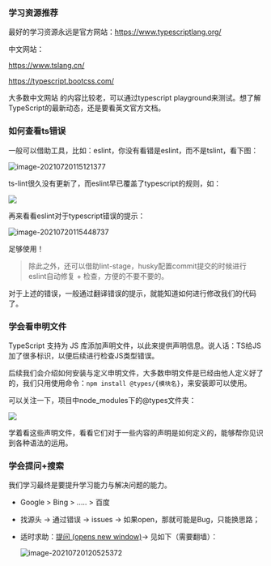 
### 学习资源推荐

最好的学习资源永远是官方网站：https://www.typescriptlang.org/

中文网站：

https://www.tslang.cn/

https://typescript.bootcss.com/

大多数中文网站 的内容比较老，可以通过typescript playground来测试。想了解TypeScript的最新动态，还是要看英文官方文档。

### 如何查看ts错误

一般可以借助工具，比如：eslint，你没有看错是eslint，而不是tslint，看下图：

![image-20210720115121377](https://front-end.toimc.com/notes-page/assets/img/image-20210720115121377.3bb961fe.png)

ts-lint很久没有更新了，而eslint早已覆盖了typescript的规则，如：

![](https://front-end.toimc.com/notes-page/assets/img/image-20210720115207081.414e1e94.png)

再来看看eslint对于typescript错误的提示：

![image-20210720115448737](https://front-end.toimc.com/notes-page/assets/img/image-20210720115448737.cf944d6e.png)

足够使用！

> 除此之外，还可以借助lint-stage，husky配置commit提交的时候进行eslint自动修复 + 检查，方便的不要不要的。

对于上述的错误，一般通过翻译错误的提示，就能知道如何进行修改我们的代码了。

### 学会看申明文件

TypeScript 支持为 JS 库添加声明文件，以此来提供声明信息。说人话：TS给JS加了很多标识，以便后续进行检查JS类型错误。

后续我们会介绍如何安装与定义申明文件，大多数申明文件是已经由他人定义好了的，我们只用使用命令：`npm install @types/{模块名}`，来安装即可以使用。

可以关注一下，项目中node_modules下的@types文件夹：

![](https://front-end.toimc.com/notes-page/assets/img/image-20210720120046060.b3608190.png)

学着看这些声明文件，看看它们对于一些内容的声明是如何定义的，能够帮你见识到各种语法的运用。

### 学会提问+搜索

我们学习最终是要提升学习能力与解决问题的能力。

- Google > Bing > ..... > 百度
    
- 找源头 -> 通过错误 -> issues -> 如果open，那就可能是Bug，只能换思路；
    
- 适时求助：[提问 (opens new window)](https://www.typescriptlang.org/community)-> 见如下（需要翻墙）：
    
    ![image-20210720120525372](https://front-end.toimc.com/notes-page/assets/img/image-20210720120525372.1100df7e.png)
